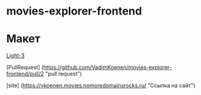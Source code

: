 # movies-explorer-frontend


# Макет 
[Light-3](https://www.figma.com/file/6FMWkB94wE7KTkcCgUXtnC/%D0%94%D0%B8%D0%BF%D0%BB%D0%BE%D0%BC%D0%BD%D1%8B%D0%B9-%D0%BF%D1%80%D0%BE%D0%B5%D0%BA%D1%82?type=design&node-id=1-1651&mode=design&t=GndILhjjX2dks1tW-0 "Ссылка на макет")

[PullRequest] (https://github.com/VadimKoenen/movies-explorer-frontend/pull/2 "pull request")

[site] (https://vkoenen.movies.nomoredomainsrocks.ru/ "Cсылка на сайт")